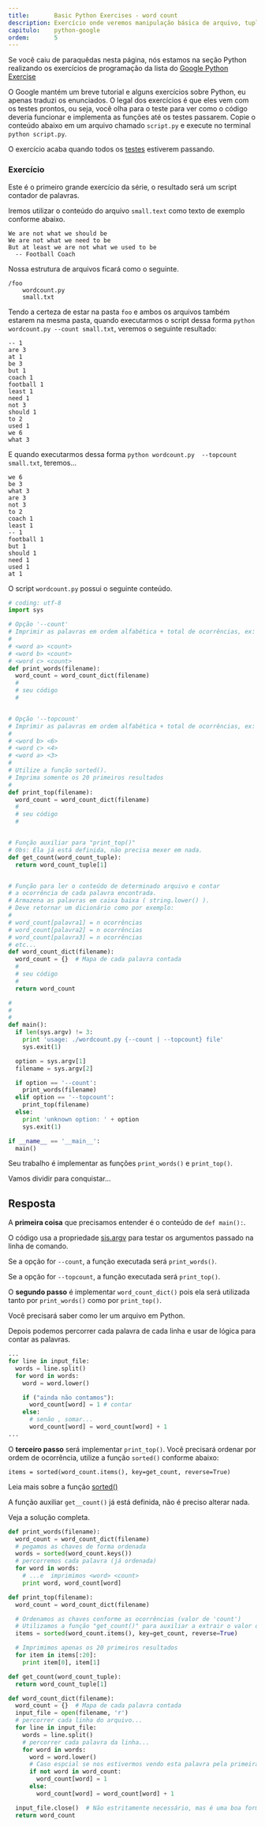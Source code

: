 ```yaml
---
title:       Basic Python Exercises - word count
description: Exercício onde veremos manipulação básica de arquivo, tuplas,  além funções como sorted(), .split() e .keys().
capitulo:    python-google
ordem:       5
---
```


<p>
    Se você caiu de paraquêdas nesta página, nós estamos na seção Python realizando os exercícios de programação da
    lista do <a href="https://developers.google.com/edu/python/exercises/basic">Google Python Exercise</a>
</p>
<p>
    O Google mantém um breve tutorial e alguns exercícios sobre Python, eu apenas traduzi os enunciados. O legal dos
    exercícios é que eles vem com os testes prontos, ou seja, você olha para o teste para ver como o código deveria
    funcionar e implementa as funções até os testes passarem. Copie o conteúdo abaixo em um arquivo chamado <code>script.py</code>
    e execute no terminal <code>python script.py</code>.
</p>
<p>
    O exercício acaba quando todos os
    <a href="/python/tdd-primeiros-passos-com-testes-unitarios/">testes</a>
    estiverem passando.
</p>

### Exercício

Este é o primeiro grande exercício da série, o resultado será um script contador de palavras.

Iremos utilizar o conteúdo do arquivo `small.text` como texto de exemplo conforme abaixo.

    We are not what we should be
    We are not what we need to be
    But at least we are not what we used to be
      -- Football Coach

Nossa estrutura de arquivos ficará como o seguinte.

    /foo
        wordcount.py
        small.txt

Tendo a certeza de estar na pasta `foo` e ambos os arquivos também estarem na mesma pasta, quando executarmos o
script dessa forma `python wordcount.py --count small.txt`, veremos o seguinte resultado:

    -- 1
    are 3
    at 1
    be 3
    but 1
    coach 1
    football 1
    least 1
    need 1
    not 3
    should 1
    to 2
    used 1
    we 6
    what 3

E quando executarmos dessa forma `python wordcount.py  --topcount small.txt`, teremos...

    we 6
    be 3
    what 3
    are 3
    not 3
    to 2
    coach 1
    least 1
    -- 1
    football 1
    but 1
    should 1
    need 1
    used 1
    at 1


O script `wordcount.py` possui o seguinte conteúdo.


```python
# coding: utf-8
import sys

# Opção '--count'
# Imprimir as palavras em ordem alfabética + total de ocorrências, ex:
#
# <word a> <count>
# <word b> <count>
# <word c> <count>
def print_words(filename):
  word_count = word_count_dict(filename)
  #
  # seu código
  #


# Opção '--topcount'
# Imprimir as palavras em ordem alfabética + total de ocorrências, ex:
#
# <word b> <6>
# <word c> <4>
# <word a> <3>
#
# Utilize a função sorted().
# Imprima somente os 20 primeiros resultados
#
def print_top(filename):
  word_count = word_count_dict(filename)
  #
  # seu código
  #


# Função auxiliar para "print_top()"
# Obs: Ela já está definida, não precisa mexer em nada.
def get_count(word_count_tuple):
  return word_count_tuple[1]


# Função para ler o conteúdo de determinado arquivo e contar
# a ocorrência de cada palavra encontrada.
# Armazena as palavras em caixa baixa ( string.lower() ).
# Deve retornar um dicionário como por exemplo:
#
# word_count[palavra1] = n ocorrências
# word_count[palavra2] = n ocorrências
# word_count[palavra3] = n ocorrências
# etc...
def word_count_dict(filename):
  word_count = {}  # Mapa de cada palavra contada
  #
  # seu código
  #
  return word_count

#
#
#
def main():
  if len(sys.argv) != 3:
    print 'usage: ./wordcount.py {--count | --topcount} file'
    sys.exit(1)

  option = sys.argv[1]
  filename = sys.argv[2]

  if option == '--count':
    print_words(filename)
  elif option == '--topcount':
    print_top(filename)
  else:
    print 'unknown option: ' + option
    sys.exit(1)

if __name__ == '__main__':
  main()
```

Seu trabalho é implementar as funções `print_words()` e `print_top()`.

Vamos dividir para conquistar...


Resposta
---

A __primeira coisa__ que precisamos entender é o conteúdo de `def main():`.

O código usa a propriedade [sis.argv](/python/sys-argv/) para testar os argumentos passado na linha de comando.

Se a opção for `--count`, a função executada será `print_words()`.

Se a opção for `--topcount`, a função executada será `print_top()`.

O __segundo passo__ é implementar `word_count_dict()` pois ela será utilizada tanto por `print_words()` como por
`print_top()`.

Você precisará saber como ler um arquivo em Python.

Depois podemos percorrer cada palavra de cada linha e usar de lógica para contar as palavras.

```python
...
for line in input_file:
  words = line.split()
  for word in words:
    word = word.lower()

    if ("ainda não contamos"):
      word_count[word] = 1 # contar
    else:
      # senão , somar...
      word_count[word] = word_count[word] + 1
...
```

O __terceiro passo__ será implementar `print_top()`. Você precisará ordenar por ordem de ocorrência, utilize a função
`sorted()` conforme abaixo:

    items = sorted(word_count.items(), key=get_count, reverse=True)

Leia mais sobre a função [sorted()](https://docs.python.org/3.4/library/functions.html#sorted)

A função auxiliar `get__count()` já está definida, não é preciso alterar nada.

Veja a solução completa.

```python
def print_words(filename):
  word_count = word_count_dict(filename)
  # pegamos as chaves de forma ordenada
  words = sorted(word_count.keys())
  # percorremos cada palavra (já ordenada)
  for word in words:
    # ...e  imprimimos <word> <count>
    print word, word_count[word]

def print_top(filename):
  word_count = word_count_dict(filename)

  # Ordenamos as chaves conforme as ocorrências (valor de 'count')
  # Utilizamos a função "get_count()" para auxiliar a extrair o valor de 'count'
  items = sorted(word_count.items(), key=get_count, reverse=True)

  # Imprimimos apenas os 20 primeiros resultados
  for item in items[:20]:
    print item[0], item[1]

def get_count(word_count_tuple):
  return word_count_tuple[1]

def word_count_dict(filename):
  word_count = {}  # Mapa de cada palavra contada
  input_file = open(filename, 'r')
  # percorrer cada linha do arquivo...
  for line in input_file:
    words = line.split()
    # percorrer cada palavra da linha...
    for word in words:
      word = word.lower()
      # Caso espcial se nos estivermos vendo esta palavra pela primeira vez.
      if not word in word_count:
        word_count[word] = 1
      else:
        word_count[word] = word_count[word] + 1

  input_file.close()  # Não estritamente necessário, mas é uma boa forma.
  return word_count
```